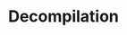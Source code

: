 ---
layout: tag-list
type: tag
title: Decompilation
slug: Decompilation
category: Tag
sidebar: false
description: >
   Vulnerabilidades de entidades externas XML.
---